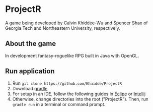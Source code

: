 # ProjectR

A game being developed by Calvin Khiddee-Wu and Spencer Shao of Georgia Tech and Northeastern University, respectively.

## About the game

In development fantasy-roguelike RPG built in Java with OpenGL.

## Run application

1. Run `git clone https://github.com/Khaidde/ProjectR`
2. Download [gradle](https://gradle.org/install/).
3. For setup in an IDE, follow the following guides in [Eclipe](https://jcoder.io/content/tutorial/tools/basic/setup/eclipse-ide-gradle-import) or [Intellij](https://www.jetbrains.com/help/idea/gradle.html#gradle_import_project_start)
4. Otherwise, change directories into the root ("ProjectR"). Then, run `gradle run` in a terminal or command prompt.
